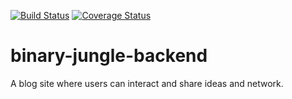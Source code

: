 [![Build Status](https://travis-ci.org/C3real-kill3r/binary-jungle-backend.svg?branch=master)](https://travis-ci.org/C3real-kill3r/binary-jungle-backend)
[![Coverage Status](https://coveralls.io/repos/github/C3real-kill3r/binary-jungle-backend/badge.svg?branch=master)](https://coveralls.io/github/C3real-kill3r/binary-jungle-backend?branch=master)
# binary-jungle-backend
A blog site where users can interact and share ideas and network.